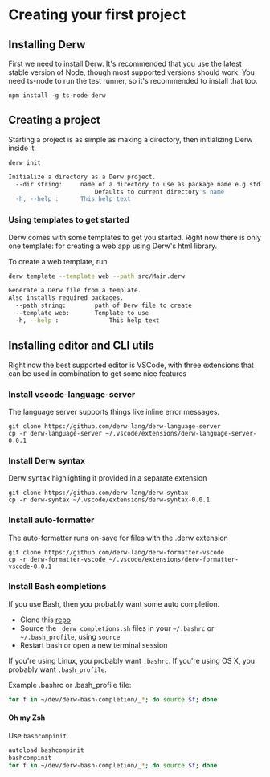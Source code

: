 # Creating your first project

## Installing Derw

First we need to install Derw. It's recommended that you use the latest stable version of Node, though most supported versions should work. You need ts-node to run the test runner, so it's recommended to install that too.

```
npm install -g ts-node derw
```

## Creating a project

Starting a project is as simple as making a directory, then initializing Derw inside it.&#x20;

```
derw init
```

```bash
Initialize a directory as a Derw project.
  --dir string:		name of a directory to use as package name e.g stdlib. 
                        Defaults to current directory's name
  -h, --help :		This help text
```

### Using templates to get started

Derw comes with some templates to get you started. Right now there is only one template: for creating a web app using Derw's html library.&#x20;

To create a web template, run

```bash
derw template --template web --path src/Main.derw
```

```bash
Generate a Derw file from a template.
Also installs required packages.
  --path string:		path of Derw file to create
  --template web:		Template to use
  -h, --help :		        This help text
```

## Installing editor and CLI utils

Right now the best supported editor is VSCode, with three extensions that can be used in combination to get some nice features

### Install vscode-language-server

The language server supports things like inline error messages.

```
git clone https://github.com/derw-lang/derw-language-server
cp -r derw-language-server ~/.vscode/extensions/derw-language-server-0.0.1
```

### Install Derw syntax

Derw syntax highlighting it provided in a separate extension

```
git clone https://github.com/derw-lang/derw-syntax
cp -r derw-syntax ~/.vscode/extensions/derw-syntax-0.0.1
```

### Install auto-formatter

The auto-formatter runs on-save for files with the .derw extension

```
git clone https://github.com/derw-lang/derw-formatter-vscode
cp -r derw-formatter-vscode ~/.vscode/extensions/derw-formatter-vscode-0.0.1
```

### Install Bash completions

If you use Bash, then you probably want some auto completion.

* Clone this [repo](https://github.com/derw-lang/derw-bash-completion)
* Source the `_derw_completions.sh` files in your `~/.bashrc` or `~/.bash_profile`, using `source`
* Restart bash or open a new terminal session

If you're using Linux, you probably want `.bashrc`. If you're using OS X, you probably want `.bash_profile`.

Example .bashrc or .bash\_profile file:

```bash
for f in ~/dev/derw-bash-completion/_*; do source $f; done
```

#### Oh my Zsh

Use `bashcompinit`.

```bash
autoload bashcompinit
bashcompinit
for f in ~/dev/derw-bash-completion/_*; do source $f; done
```
